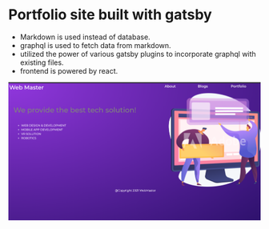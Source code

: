 # Portfolio site built with gatsby 

*  Markdown is used instead of database.
*  graphql is used to fetch data from markdown.
*  utilized the power of various gatsby plugins to incorporate graphql with existing files.
*  frontend is powered by react.

<img src="https://github.com/rezavai92/gatsby-gql-portfolio-app/blob/main/static/Screenshot%202021-03-29%20at%204.04.29%20PM.png" >
